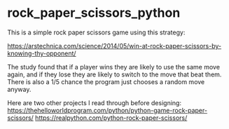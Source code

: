 # rock_paper_scissors_python

This is a simple rock paper scissors game using this strategy:

https://arstechnica.com/science/2014/05/win-at-rock-paper-scissors-by-knowing-thy-opponent/

The study found that if a player wins they are likely to use the same move again, and if they lose they are likely to switch to the move that beat them. 
There is also a 1/5 chance the program just chooses a random move anyway.


Here are two other projects I read through before designing: 
https://thehelloworldprogram.com/python/python-game-rock-paper-scissors/
https://realpython.com/python-rock-paper-scissors/
